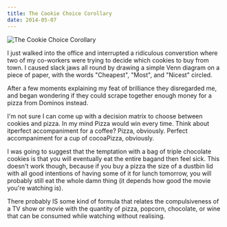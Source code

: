 ```yaml
---
title: The Cookie Choice Corollary
date: 2014-05-07
---
```


![The Cookie Choice Corollary](https://source.unsplash.com/s9CC2SKySJM/1600x900)

I just walked into the office and interrupted a ridiculous converstion where two of my co-workers were trying to decide which cookies to buy from town. I caused slack jaws all round by drawing a simple Venn diagram on a piece of paper, with the words "Cheapest", "Most", and "Nicest" circled.

After a few moments explaining my feat of brilliance they disregarded me, and began wondering if they could scrape together enough money for a pizza from Dominos instead.

I'm not sure I can come up with a decision matrix to choose between cookies and pizza. In my mind Pizza would win every time. Think about itperfect accompaniment for a coffee? Pizza, obviously. Perfect accompaniment for a cup of cocoaPizza, obviously.

I was going to suggest that the temptation with a bag of triple chocolate cookies is that you will eventually eat the entire bagand then feel sick. This doesn't work though, because if you buy a pizza the size of a dustbin lid with all good intentions of having some of it for lunch tomorrow, you will probably still eat the whole damn thing (it depends how good the movie you're watching is).

There probably IS some kind of formula that relates the compulsiveness of a TV show or movie with the quantity of pizza, popcorn, chocolate, or wine that can be consumed while watching without realising.